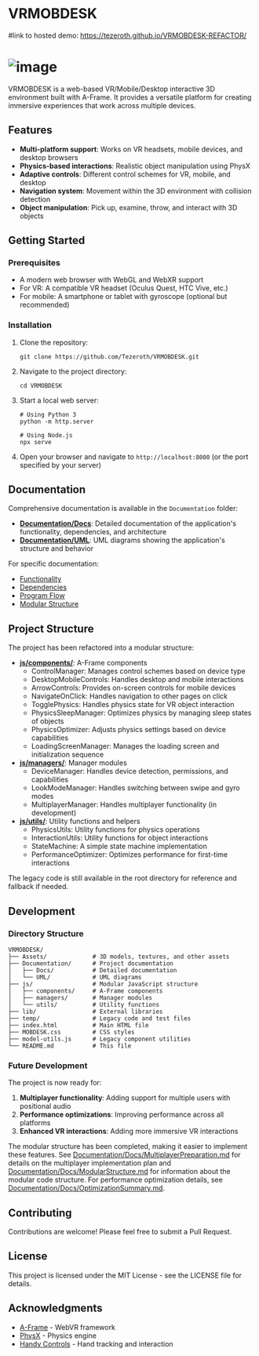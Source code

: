 # VRMOBDESK

#link to hosted demo: https://tezeroth.github.io/VRMOBDESK-REFACTOR/

# ![image](https://github.com/user-attachments/assets/a34c4914-99d2-4ed7-b4c5-fd17ac83a68d)


VRMOBDESK is a web-based VR/Mobile/Desktop interactive 3D environment built with A-Frame. It provides a versatile platform for creating immersive experiences that work across multiple devices.

## Features

- **Multi-platform support**: Works on VR headsets, mobile devices, and desktop browsers
- **Physics-based interactions**: Realistic object manipulation using PhysX
- **Adaptive controls**: Different control schemes for VR, mobile, and desktop
- **Navigation system**: Movement within the 3D environment with collision detection
- **Object manipulation**: Pick up, examine, throw, and interact with 3D objects

## Getting Started

### Prerequisites

- A modern web browser with WebGL and WebXR support
- For VR: A compatible VR headset (Oculus Quest, HTC Vive, etc.)
- For mobile: A smartphone or tablet with gyroscope (optional but recommended)

### Installation

1. Clone the repository:
   ```
   git clone https://github.com/Tezeroth/VRMOBDESK.git
   ```

2. Navigate to the project directory:
   ```
   cd VRMOBDESK
   ```

3. Start a local web server:
   ```
   # Using Python 3
   python -m http.server

   # Using Node.js
   npx serve
   ```

4. Open your browser and navigate to `http://localhost:8000` (or the port specified by your server)

## Documentation

Comprehensive documentation is available in the `Documentation` folder:

- **[Documentation/Docs](./Documentation/Docs)**: Detailed documentation of the application's functionality, dependencies, and architecture
- **[Documentation/UML](./Documentation/UML)**: UML diagrams showing the application's structure and behavior

For specific documentation:
- [Functionality](./Documentation/Docs/Functionality.md)
- [Dependencies](./Documentation/Docs/Dependencies.md)
- [Program Flow](./Documentation/Docs/ProgramFlow.md)
- [Modular Structure](./Documentation/Docs/ModularStructure.md)

## Project Structure

The project has been refactored into a modular structure:

- **[js/components/](./js/components)**: A-Frame components
  - ControlManager: Manages control schemes based on device type
  - DesktopMobileControls: Handles desktop and mobile interactions
  - ArrowControls: Provides on-screen controls for mobile devices
  - NavigateOnClick: Handles navigation to other pages on click
  - TogglePhysics: Handles physics state for VR object interaction
  - PhysicsSleepManager: Optimizes physics by managing sleep states of objects
  - PhysicsOptimizer: Adjusts physics settings based on device capabilities
  - LoadingScreenManager: Manages the loading screen and initialization sequence
- **[js/managers/](./js/managers)**: Manager modules
  - DeviceManager: Handles device detection, permissions, and capabilities
  - LookModeManager: Handles switching between swipe and gyro modes
  - MultiplayerManager: Handles multiplayer functionality (in development)
- **[js/utils/](./js/utils)**: Utility functions and helpers
  - PhysicsUtils: Utility functions for physics operations
  - InteractionUtils: Utility functions for object interactions
  - StateMachine: A simple state machine implementation
  - PerformanceOptimizer: Optimizes performance for first-time interactions

The legacy code is still available in the root directory for reference and fallback if needed.

## Development

### Directory Structure

```
VRMOBDESK/
├── Assets/             # 3D models, textures, and other assets
├── Documentation/      # Project documentation
│   ├── Docs/           # Detailed documentation
│   └── UML/            # UML diagrams
├── js/                 # Modular JavaScript structure
│   ├── components/     # A-Frame components
│   ├── managers/       # Manager modules
│   └── utils/          # Utility functions
├── lib/                # External libraries
├── temp/               # Legacy code and test files
├── index.html          # Main HTML file
├── MOBDESK.css         # CSS styles
├── model-utils.js      # Legacy component utilities
└── README.md           # This file
```

### Future Development

The project is now ready for:

1. **Multiplayer functionality**: Adding support for multiple users with positional audio
2. **Performance optimizations**: Improving performance across all platforms
3. **Enhanced VR interactions**: Adding more immersive VR interactions

The modular structure has been completed, making it easier to implement these features. See [Documentation/Docs/MultiplayerPreparation.md](./Documentation/Docs/MultiplayerPreparation.md) for details on the multiplayer implementation plan and [Documentation/Docs/ModularStructure.md](./Documentation/Docs/ModularStructure.md) for information about the modular code structure. For performance optimization details, see [Documentation/Docs/OptimizationSummary.md](./Documentation/Docs/OptimizationSummary.md).

## Contributing

Contributions are welcome! Please feel free to submit a Pull Request.

## License

This project is licensed under the MIT License - see the LICENSE file for details.

## Acknowledgments

- [A-Frame](https://aframe.io/) - WebVR framework
- [PhysX](https://github.com/c-frame/physx) - Physics engine
- [Handy Controls](https://github.com/c-frame/handy-work) - Hand tracking and interaction

